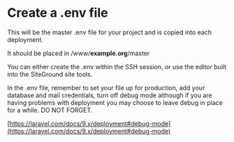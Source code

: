 # Create a .env file

This will be the master .env file for your project and is copied into each deployment.

It should be placed in /www/**example.org**/master

You can either create the .env within the SSH session, or use the editor built into the SiteGround site tools.

In the .env file, remember to set your file up for production, add your database and mail credentials, turn off debug mode although if you are having problems with deployment you may choose to leave debug in place for a while.  DO NOT FORGET.

[https://laravel.com/docs/9.x/deployment#debug-mode](https://laravel.com/docs/9.x/deployment#debug-mode)

